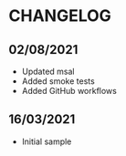 # CHANGELOG

## 02/08/2021

* Updated msal
* Added smoke tests
* Added GitHub workflows

## 16/03/2021

* Initial sample
